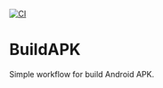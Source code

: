 [![CI](https://github.com/dev-bz/BuildAPK/actions/workflows/build.yml/badge.svg)](https://github.com/dev-bz/BuildAPK/actions/workflows/build.yml)
# BuildAPK
Simple workflow for build Android APK.
